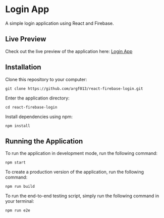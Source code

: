 # Login App

A simple login application using React and Firebase.

## Live Preview

Check out the live preview of the application here: [Login App](https://login-v1.web.app)

## Installation

Clone this repository to your computer:

`git clone https://github.com/argf013/react-firebase-login.git`

Enter the application directory:

`cd react-firebase-login`

Install dependencies using npm:

`npm install`

## Running the Application

To run the application in development mode, run the following command:

`npm start`

To create a production version of the application, run the following command: 

`npm run build`

To run the end-to-end testing script, simply run the following command in your terminal:

`npm run e2e`
